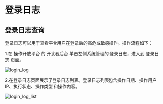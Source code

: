 # 登录日志

## 登录日志查询

登录日志可以用于查看平台用户在登录后的高危或敏感操作。操作流程如下：

1.在 操作开放平台 的 开发者后台 单击左侧系统管理的 登录日志，进入到 登录日志 页面。

![login_log](/docs-assets/img/system/login_log/login_log.png)

2.在登录日志页面展示了登录日志列表。登录日志列表包含操作日期、操作用户 IP、执行状态、操作类型 和操作内容。

![login_log_list](/docs-assets/img/system/login_log/login_log_list.png)